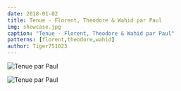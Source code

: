 ```yaml
---
date: 2018-01-02
title: Tenue - Florent, Theodore & Wahid par Paul
img: showcase.jpg
caption: "Tenue - Florent, Theodore & Wahid par Paul"
patterns: [florent,theodore,wahid]
author: Tiger751023
---
```

![Tenue par Paul](/img/showcase/outfit-wahid-theodore-florent-by-paul/high_back.jpg)

![Tenue par Paul](/img/showcase/outfit-wahid-theodore-florent-by-paul/high_front.jpg)
